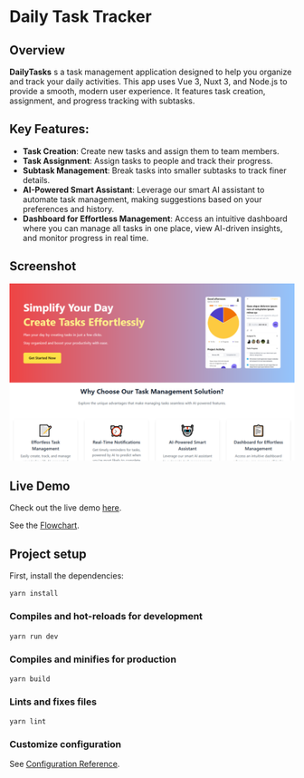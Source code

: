 # Daily Task Tracker

## Overview

**DailyTasks** s a task management application designed to help you organize and
track your daily activities. This app uses Vue 3, Nuxt 3, and Node.js to provide
a smooth, modern user experience. It features task creation, assignment, and
progress tracking with subtasks.

## Key Features:

- **Task Creation**: Create new tasks and assign them to team members.
- **Task Assignment**: Assign tasks to people and track their progress.
- **Subtask Management**: Break tasks into smaller subtasks to track finer
  details.
- **AI-Powered Smart Assistant**: Leverage our smart AI assistant to automate
  task management, making suggestions based on your preferences and history.
- **Dashboard for Effortless Management**: Access an intuitive dashboard where
  you can manage all tasks in one place, view AI-driven insights, and monitor
  progress in real time.
  
## Screenshot

![landing](/src/assets/icons/desktop-landing.png)

## Live Demo

Check out the live demo [here](https://da-dailytasks.vercel.app).

See the
[Flowchart](https://miro.com/app/embed/uXjVKn1Mots=/?pres=1&frameId=3458764597672103699&embedId=550701287096).

## Project setup

First, install the dependencies:

```
yarn install
```

### Compiles and hot-reloads for development

```
yarn run dev
```

### Compiles and minifies for production

```
yarn build
```

### Lints and fixes files

```
yarn lint
```

### Customize configuration

See [Configuration Reference](https://cli.vuejs.org/config/).
